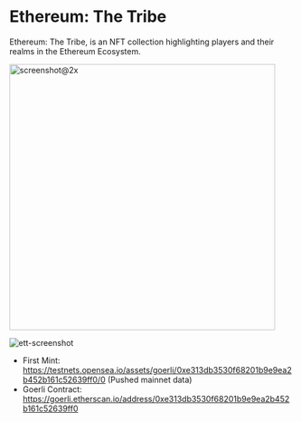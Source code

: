 # Ethereum: The Tribe

Ethereum: The Tribe, is an NFT collection highlighting players and their realms in the Ethereum Ecosystem.

<img width="470" alt="screenshot@2x" src="https://user-images.githubusercontent.com/2772782/149658735-fe5e4e46-98d4-4164-aaf6-f64eecf1549b.png">

![ett-screenshot](https://user-images.githubusercontent.com/2772782/149658836-16c81830-8de1-4c29-b901-90095c8f257a.png)


- First Mint: https://testnets.opensea.io/assets/goerli/0xe313db3530f68201b9e9ea2b452b161c52639ff0/0 (Pushed mainnet data)
- Goerli Contract: https://goerli.etherscan.io/address/0xe313db3530f68201b9e9ea2b452b161c52639ff0
